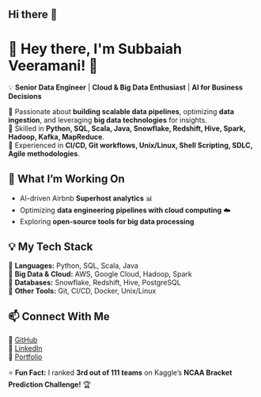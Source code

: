 ## Hi there 👋

# 👋 Hey there, I'm Subbaiah Veeramani! 🚀  

💡 **Senior Data Engineer** | **Cloud & Big Data Enthusiast** | **AI for Business Decisions**  

🔹 Passionate about **building scalable data pipelines**, optimizing **data ingestion**, and leveraging **big data technologies** for insights.  
🔹 Skilled in **Python, SQL, Scala, Java, Snowflake, Redshift, Hive, Spark, Hadoop, Kafka, MapReduce**.  
🔹 Experienced in **CI/CD, Git workflows, Unix/Linux, Shell Scripting, SDLC, Agile methodologies**.  

## 🚀 What I’m Working On  
- AI-driven Airbnb **Superhost analytics** 📊  
- Optimizing **data engineering pipelines with cloud computing** ☁️  
- Exploring **open-source tools for big data processing**  

## 💡 My Tech Stack  
🔹 **Languages:** Python, SQL, Scala, Java  
🔹 **Big Data & Cloud:** AWS, Google Cloud, Hadoop, Spark  
🔹 **Databases:** Snowflake, Redshift, Hive, PostgreSQL  
🔹 **Other Tools:** Git, CI/CD, Docker, Unix/Linux  

## 📫 Connect With Me  
🔗 [GitHub](https://github.com/subbu1307)  
🔗 [LinkedIn](https://www.linkedin.com/in/subbaiahveeramani)  
🔗 [Portfolio](your-portfolio-link-here)  

⭐ **Fun Fact:** I ranked **3rd out of 111 teams** on Kaggle’s **NCAA Bracket Prediction Challenge!** 🏆  
<!--
**subbu1307/subbu1307** is a ✨ _special_ ✨ repository because its `README.md` (this file) appears on your GitHub profile.

Here are some ideas to get you started:

- 🔭 I’m currently working on ...
- 🌱 I’m currently learning ...
- 👯 I’m looking to collaborate on ...
- 🤔 I’m looking for help with ...
- 💬 Ask me about ...
- 📫 How to reach me: ...
- 😄 Pronouns: ...
- ⚡ Fun fact: ...
-->
